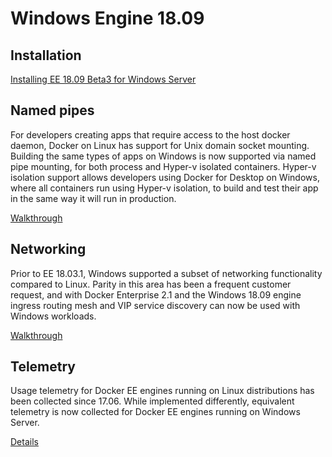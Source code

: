 # Windows Engine 18.09

## Installation

[Installing EE 18.09 Beta3 for Windows Server](https://github.com/carlfischer1/engine-18.09/wiki/Installation)

## Named pipes

For developers creating apps that require access to the host docker daemon, Docker on Linux has support for Unix domain socket mounting. Building the same types of apps on Windows is now supported via named pipe mounting, for both process and Hyper-v isolated containers. Hyper-v isolation support allows developers using Docker for Desktop on Windows, where all containers run using Hyper-v isolation, to build and test their app in the same way it will run in production.

[Walkthrough](https://github.com/carlfischer1/engine-18.09/wiki/Named-Pipes)

## Networking

Prior to EE 18.03.1, Windows supported a subset of networking functionality compared to Linux. Parity in this area has been a frequent customer request, and with Docker Enterprise 2.1 and the Windows 18.09 engine ingress routing mesh and VIP service discovery can now be used with Windows workloads.

[Walkthrough](https://github.com/carlfischer1/engine-18.09/wiki/Networking)

## Telemetry

Usage telemetry for Docker EE engines running on Linux distributions has been collected since 17.06. While implemented differently, equivalent telemetry is now collected for Docker EE engines running on Windows Server.

[Details](https://github.com/carlfischer1/engine-18.09/wiki/Telemetry)

